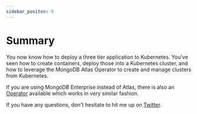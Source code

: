 ```yaml
---
sidebar_positon: 9
---
```


# Summary
You now know how to deploy a three tier application to Kubernetes. You've seen how to create containers, deploy those into a Kubernetes cluster, and how to leverage the MongoDB Atlas Operator to create and manage clusters from Kubernetes. 

If you are using MongoDB Enterprise instead of Atlas, there is also an [Operator](https://www.mongodb.com/try/download/enterprise-kubernetes-operator) available which works in very similar fashion.

If you have any questions, don't hesitate to hit me up on [Twitter](https://twitter.com/joel__lord).